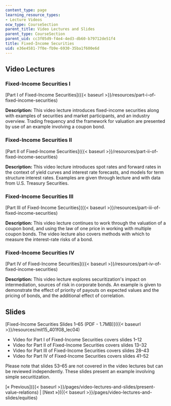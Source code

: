 ```yaml
---
content_type: page
learning_resource_types:
- Lecture Videos
ocw_type: CourseSection
parent_title: Video Lectures and Slides
parent_type: CourseSection
parent_uid: cc3f05d9-f4e4-4ed3-db60-b79712de51f4
title: Fixed-Income Securities
uid: e36e4581-7f0e-fb9e-6930-35ba1f600e6d
---
```


Video Lectures
--------------

### Fixed-Income Securities I

[Part I of Fixed-Income Securities]({{< baseurl >}}/resources/part-i-of-fixed-income-securities)

**Description:** This video lecture introduces fixed-income securities along with examples of securities and market participants, and an industry overview. Trading frequency and the framework for valuation are presented by use of an example involving a coupon bond.

### Fixed-Income Securities II

[Part II of Fixed-Income Securities]({{< baseurl >}}/resources/part-ii-of-fixed-income-securities)

**Description:** This video lecture introduces spot rates and forward rates in the context of yield curves and interest rate forecasts, and models for term structure interest rates. Examples are given through lecture and with data from U.S. Treasury Securities.

### Fixed-Income Securities III

[Part III of Fixed-Income Securities]({{< baseurl >}}/resources/part-iii-of-fixed-income-securities)

**Description:** This video lecture continues to work through the valuation of a coupon bond, and using the law of one price in working with multiple coupon bonds. The video lecture also covers methods with which to measure the interest-rate risks of a bond.

### Fixed-Income Securities IV

[Part IV of Fixed-Income Securities]({{< baseurl >}}/resources/part-iv-of-fixed-income-securities)

**Description:** This video lecture explores securitization's impact on intermediation, sources of risk in corporate bonds. An example is given to demonstrate the effect of priority of payouts on expected values and the pricing of bonds, and the additional effect of correlation.

Slides
------

[Fixed-Income Securities Slides 1–65 (PDF - 1.7MB)]({{< baseurl >}}/resources/mit15_401f08_lec04)

*   Video for Part I of Fixed-Income Securities covers slides 1–12
*   Video for Part II of Fixed-Income Securities covers slides 13–32
*   Video for Part III of Fixed-Income Securities covers slides 28–43
*   Video for Part IV of Fixed-Income Securities covers slides 41–52

Please note that slides 53–65 are not covered in the video lectures but can be reviewed independently. These slides present an example involving simple securitization.

[« Previous]({{< baseurl >}}/pages/video-lectures-and-slides/present-value-relations) | [Next »]({{< baseurl >}}/pages/video-lectures-and-slides/equities)